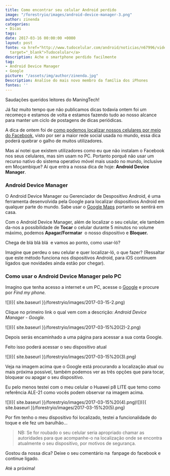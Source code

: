 ```yaml
---
title: Como encontrar seu celular Android perdido
image: "/forestryio/images/android-device-manager-3.png"
author: zinenda
categories:
- Dicas
tags: 
date: 2017-03-16 00:00:00 +0000
layout: post
fonte: <a href="http://www.tudocelular.com/android/noticias/n67996/videochamadas-no-android-via-booyah-app.html"
  target="_blank">Tudocelular</a>
description: Ache o smartphone perdido facilmente
tag:
- Android Device Manager
- Google
picture: "/assets/img/author/zinenda.jpg"
Description: Analíse do mais novo membro da família dos iPhones
fontes: ''
---
```

Saudações queridos leitores do ManingTech!

Já faz muito tempo que não publicamos dicas todavia ontem foi um recomeço e estamos de volta e estamos fazendo tudo ao nosso alcance para manter um ciclo de postagens de dicas periódicas.

A dica de ontem foi de [como podemos localizar nossos celulares por meio do Facebook](https://maningtech.github.io/dicas/2017/03/15/como-encontrar-um-celular-perdido-usando-o-facebook-na-web/), visto por ser a maior rede social usada no mundo, essa dica poderá quebrar o galho de muitos utilizadores.

Mas aí notei que existem utilizadores como eu que não instalam o Facebook nos seus celulares, mas sim usam no PC. Portanto porquê não usar um recurso nativo do sistema operativo móvel mais usado no mundo, inclusive em Moçambique? Aí que entra a nossa dica de hoje: **Android Device Manager**.

### Android Device Manager

O Android Device Manager ou Gerenciador de Despositivo Android, é uma ferramenta desenvolvida pela Google para localizar dispositivos Android em qualquer parte do mundo. Sabe usar o [Google Maps](https://www.google.co.mz/maps) portanto se sentirá em casa.

Com o Android Device Manager, além de localizar o seu celular, ele também da-nos a possibilidade de **Tocar** o celular durante 5 minutos no volume máximo, podemos **Apagar/Formatar**  o nosso dispositivo e **Bloquer.**

Chega de blá blá blá  e vamos ao ponto, como usar-ló?

Imagine que perdeu o seu celular e quer localizar-ló, o que fazer? (Ressaltar que este método funciona nos dispositivos Android, para iOS continuem ligados que novidades ainda estão por chegar).

### Como usar o Android Device Manager pelo PC

Imagino que tenha acesso a internet e um PC, acesse o [Google](https://google.co.mz) e procure por _Find my phone._

![]({{ site.baseurl }}/forestryio/images/2017-03-15-2.png)

Clique no primeiro link o qual vem com a descrição: _Android Device Manager - Google._

![]({{ site.baseurl }}/forestryio/images/2017-03-15%20(2)-2.png)

Depois serás encaminhado a uma página para acessar a sua conta Google.

Feito isso poderá acessar o seu dispositivo atual

![]({{ site.baseurl }}/forestryio/images/2017-03-15%20(3).png)

Veja na imagem acima que o Google está procurando a localização atual ou mais próxima possível, também podemos ver as três opções que para tocar, bloquear ou apagar o seu dispositivo.

Eu pelo menos testei com o meu celular o Huawei p8 LITE que temo como referência ALE-21 como vocês podem observar na imagem acima.

![]({{ site.baseurl }}/forestryio/images/2017-03-15%20(4).png)![]({{ site.baseurl }}/forestryio/images/2017-03-15%20(5).png)

Por fim tenho o meu dispositivo foi localizado, testei a funcionalidade do toque e ele fez um barulhão...

> NB: Se for roubado o seu celular seria apropriado chamar as autoridades para que acompanhe-o na localização onde se encontra atualmente o seu dispositivo, por motivos de segurança.

Gostou da nossa dica? Deixe o seu comentário na  fanpage do facebook e continue ligado.

Até a próxima!